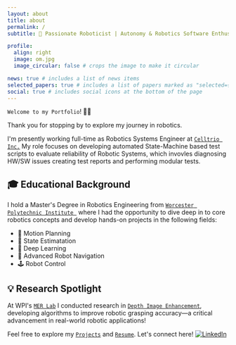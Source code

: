 ```yaml
---
layout: about
title: about
permalink: /
subtitle: 🚀 Passionate Roboticist | Autonomy & Robotics Software Enthusiast

profile:
  align: right
  image: om.jpg
  image_circular: false # crops the image to make it circular

news: true # includes a list of news items
selected_papers: true # includes a list of papers marked as "selected={true}"
social: true # includes social icons at the bottom of the page
---
```

`Welcome to my Portfolio`! 👋🏻

Thank you for stopping by to explore my journey in robotics.
 
I'm presently working full-time as Robotics Systems Engineer at <a href="https://celltrio.com/">`Celltrio Inc.`</a> My role focuses on developing automated State-Machine based test scripts to evaluate reliability of Robotic Systems, which invovles diagnosing HW/SW issues creating test reports and performing modular tests.

## 🎓 Educational Background
I hold a Master's Degree in Robotics Engineering from <a href="https://www.wpi.edu/academics/departments/robotics-engineering">`Worcester Polytechnic Institute `</a> where I had the opportunity to dive deep in to core robotics concepts and develop hands-on projects in the following fields:
- 📍 Motion Planning
- 📐 State Estimatation 
- 🧠 Deep Learning
- 🤖 Advanced Robot Navigation
- 🕹️ Robot Control

## 💡 Research Spotlight
At WPI's <a href="https://wp.wpi.edu/merlab/">`MER Lab`</a> I conducted research in <a href="https://www.linkedin.com/in/om-vinayak-gaikwad-b06a4a1a4/overlay/experience/2339573014/multiple-media-viewer/?profileId=ACoAAC_aRbYBvALUhp7L2HHVMZ0iNiKesxLoLG0&treasuryMediaId=1708129364396">`Depth Image Enhancement`</a>, developing algorithms to improve robotic grasping accuracy—a critical advancement in real-world robotic applications!

Feel free to explore my <a href="https://omgaikwad08.github.io/projects/">`Projects`</a> and <a href="https://omgaikwad08.github.io/assets/pdf/resume.pdf">`Resume`</a>. Let's connect here! [![LinkedIn](https://img.shields.io/badge/LinkedIn-%230077B5.svg?logo=linkedin&logoColor=white)](https://www.linkedin.com/in/om-vinayak-gaikwad-b06a4a1a4/)